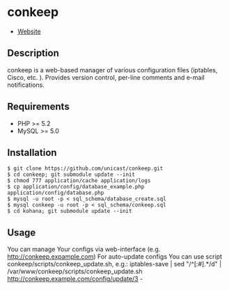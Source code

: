# conkeep

* [Website](http://conkeep.org/)

## Description

conkeep is a web-based manager of various configuration files (iptables, Cisco, etc. ). Provides version control, per-line comments and e-mail notifications.

## Requirements

* PHP >= 5.2
* MySQL >= 5.0

## Installation

    $ git clone https://github.com/unicast/conkeep.git
    $ cd conkeep; git submodule update --init
    $ chmod 777 application/cache application/logs
    $ cp application/config/database_example.php application/config/database.php
    $ mysql -u root -p < sql_schema/database_create.sql
    $ mysql conkeep -u root -p < sql_schema/conkeep.sql
    $ cd kohana; git submodule update --init

## Usage

You can manage Your configs via web-interface (e.g. http://conkeep.expample.com)
For auto-update configs You can use script conkeep/scripts/conkeep_update.sh, e.g.:
    iptables-save | sed "/^[:#]\.*/d" | /var/www/conkeep/scripts/conkeep_update.sh http://conkeep.example.com/config/update/3 -

